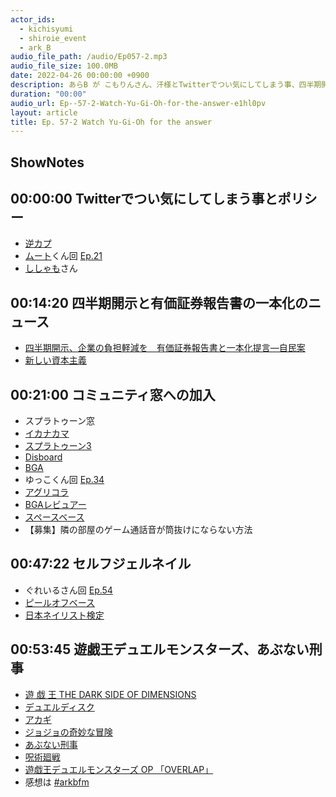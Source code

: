 ```yaml
---
actor_ids:
  - kichisyumi
  - shiroie_event
  - ark_B
audio_file_path: /audio/Ep057-2.mp3
audio_file_size: 100.0MB
date: 2022-04-26 00:00:00 +0900
description: あらB が こもりんさん、汗様とTwitterでつい気にしてしまう事、四半期開示と有価証券報告書の一本化のニュース、コミュニティ窓、セルフジェルネイル、遊戯王デュエルモンスターズなどについて話しました。
duration: "00:00"
audio_url: Ep--57-2-Watch-Yu-Gi-Oh-for-the-answer-e1hl0pv
layout: article
title: Ep. 57-2 Watch Yu-Gi-Oh for the answer
---
```

## ShowNotes

## 00:00:00 Twitterでつい気にしてしまう事とポリシー

* [逆カプ](https://dic.pixiv.net/a/%E9%80%86%E3%82%AB%E3%83%97)
* [ムート](https://twitter.com/mutoreimu)くん回 [Ep.21](https://anchor.fm/arkbfm/episodes/Ep--21-Pedophelia-living-next-door-e13sg8t/a-a625a0s)
* [ししゃも](https://twitter.com/sisisisisyamoo)さん

## 00:14:20 四半期開示と有価証券報告書の一本化のニュース

* [四半期開示、企業の負担軽減を　有価証券報告書と一本化提言―自民案](https://www.jiji.com/jc/article?k=2022032401265&g=eco)
* [新しい資本主義](https://www.kantei.go.jp/jp/headline/seisaku_kishida/newcapitalism.html)

## 00:21:00 コミュニティ窓への加入

* スプラトゥーン窓
* [イカナカマ](https://ikanakama.ink/)
* [スプラトゥーン3](https://www.nintendo.co.jp/switch/av5ja/index.html)
* [Disboard](https://disboard.org/ja)
* [BGA](https://ja.boardgamearena.com/)
* ゆっこくん回 [Ep.34](https://anchor.fm/arkbfm/episodes/Ep--34-Remote-University-Student-e197prt/a-a6or5j9)
* [アグリコラ](https://ja.boardgamearena.com/gamepanel?game=agricola)
* [BGAレビュアー](https://ja.boardgamearena.com/reviewer)
* [スペースベース](https://ja.boardgamearena.com/gamepanel?game=spacebase)
* 【募集】隣の部屋のゲーム通話音が筒抜けにならない方法

## 00:47:22 セルフジェルネイル

* ぐれいるさん回 [Ep.54](https://anchor.fm/arkbfm/episodes/Ep--54-Drink-up-all-the-wine-in-Italy-e1f1fa2/a-a7g9h75)
* [ピールオフベース](https://my-best.com/2304)
* [日本ネイリスト検定](http://www.nail-kentei.or.jp/)

## 00:53:45 遊戯王デュエルモンスターズ、あぶない刑事

* [遊 戯 王 THE DARK SIDE OF DIMENSIONS](http://www.yugioh20th.com/)
* [デュエルディスク](https://amzn.to/3DE8NQG)
* [アカギ](https://amzn.to/3iY4KFt)
* [ジョジョの奇妙な冒険](https://amzn.to/3DylSLo)
* [あぶない刑事](https://www.hulu.jp/channels/abunai-deka)
* [呪術廻戦](https://amzn.to/36Pxvl6)
* [遊戯王デュエルモンスターズ OP 「OVERLAP」](https://nico.ayakaze.com/player/sm/sm409104)
* 感想は [#arkbfm](https://twitter.com/search?q=%23arkbfm&src=typed_query)